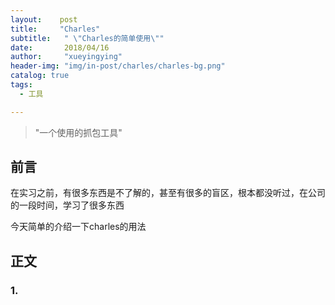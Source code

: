 ```yaml
---
layout:    post
title:     "Charles"
subtitle:   " \"Charles的简单使用\""
date:       2018/04/16
author:     "xueyingying"
header-img: "img/in-post/charles/charles-bg.png"
catalog: true
tags:
  - 工具

---
```


>"一个使用的抓包工具"  


## 前言

在实习之前，有很多东西是不了解的，甚至有很多的盲区，根本都没听过，在公司的一段时间，学习了很多东西

今天简单的介绍一下charles的用法

<!-- <p id="build"></p>
--- -->

## 正文

### 1.


